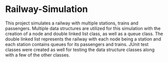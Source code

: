# Railway-Simulation
This project simulates a railway with multiple stations, trains and passengers. Multiple data structures are utilized for this simulation with the creation of a node and double linked list class, as well as a queue class. The double linked list represents the railway with each node being a station and each station contains queues for its passengers and trains. JUnit test classes were created as well for testing the data structure classes along with a few of the other classes. 
